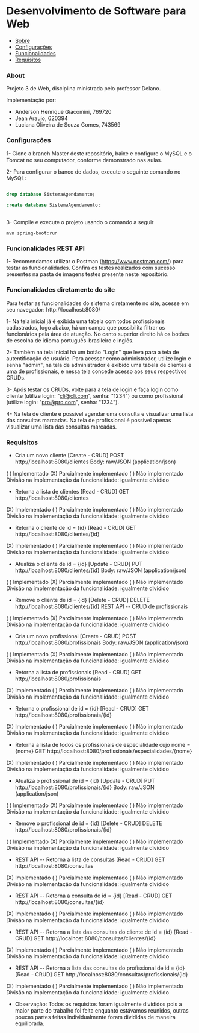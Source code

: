 # Desenvolvimento de Software para Web
 * [Sobre](#About)
 * [Configurações](#Configurações)
 * [Funcionalidades](#Funcionalidades)
 * [Requisitos](#Requisitos)
 
### About
 
Projeto 3 de Web, disciplina ministrada pelo professor Delano.

Implementação por:
  - Anderson Henrique Giacomini, 769720
  - Jean Araujo, 620394
  - Luciana Oliveira de Souza Gomes, 743569
  
### Configurações 

1- Clone a branch Master deste repositório, baixe e configure o MySQL e o Tomcat no seu computador, conforme demonstrado nas aulas. 

2- Para configurar o banco de dados, execute o seguinte comando no MySQL:

```sql 

drop database SistemaAgendamento;

create database SistemaAgendamento;
 
 ```
 
 3- Compile e execute o projeto usando o comando a seguir
 
 ```
 mvn spring-boot:run
 ```
 
 ### Funcionalidades REST API
 
 1- Recomendamos utilizar o Postman (https://www.postman.com/) para testar as funcionalidades.
 Confira os testes realizados com sucesso presentes na pasta de imagens testes presente neste repositório.
 
 ### Funcionalidades diretamente do site
 
 Para testar as funcionalidades do sistema diretamente no site, acesse em seu navegador: http://localhost:8080/
 
 1- Na tela inicial já é exibida uma tabela com todos profissionais cadastrados, logo abaixo, há um campo que possibilita filtrar os funcionários pela área de atuação. No canto superior direito há os botões de escolha de idioma português-brasileiro e inglês.
 
 2- Também na tela inicial há um botão "Login" que leva para a tela de autentificação de usuário. Para acessar como administrador, utilize login e senha "admin", na tela de administrador é exibido uma tabela de clientes e uma de profissionais, e nessa tela concede acesso aos seus respectivos CRUDs.

 3- Após testar os CRUDs, volte para a tela de login e faça login como cliente (utilize login: "cli@cli.com", senha: "1234") ou como profissional (utilize login: "pro@pro.com", senha: "1234").
 
 4- Na tela de cliente é possivel agendar uma consulta e visualizar uma lista das consultas marcadas. Na tela de profissional é possivel apenas visualizar uma lista das consultas marcadas.
 
 ### Requisitos

- Cria um novo cliente [Create - CRUD]
POST http://localhost:8080/clientes
Body: raw/JSON (application/json)

( ) Implementado (X) Parcialmente implementado ( ) Não implementado
Divisão na implementação da funcionalidade: igualmente dividido

- Retorna a lista de clientes [Read - CRUD]
GET http://localhost:8080/clientes

(X) Implementado ( ) Parcialmente implementado ( ) Não implementado
Divisão na implementação da funcionalidade: igualmente dividido

- Retorna o cliente de id = {id} [Read - CRUD]
GET http://localhost:8080/clientes/{id}

(X) Implementado ( ) Parcialmente implementado ( ) Não implementado
Divisão na implementação da funcionalidade: igualmente dividido

- Atualiza o cliente de id = {id} [Update - CRUD]
PUT http://localhost:8080/clientes/{id}
Body: raw/JSON (application/json)

( ) Implementado (X) Parcialmente implementado ( ) Não implementado
Divisão na implementação da funcionalidade: igualmente dividido

- Remove o cliente de id = {id} [Delete - CRUD]
DELETE http://localhost:8080/clientes/{id}
REST API -- CRUD de profissionais

( ) Implementado (X) Parcialmente implementado ( ) Não implementado
Divisão na implementação da funcionalidade: igualmente dividido

- Cria um novo profissional [Create - CRUD]
POST http://localhost:8080/profissionais
Body: raw/JSON (application/json)

( ) Implementado (X) Parcialmente implementado ( ) Não implementado
Divisão na implementação da funcionalidade: igualmente dividido

- Retorna a lista de profissionais [Read - CRUD]
GET http://localhost:8080/profissionais

(X) Implementado ( ) Parcialmente implementado ( ) Não implementado
Divisão na implementação da funcionalidade: igualmente dividido

- Retorna o profissional de id = {id} [Read - CRUD]
GET http://localhost:8080/profissionais/{id}

(X) Implementado ( ) Parcialmente implementado ( ) Não implementado
Divisão na implementação da funcionalidade: igualmente dividido

- Retorna a lista de todos os profissionais de especialidade cujo nome = {nome}
GET http://localhost:8080/profissionais/especialidades/{nome}

(X) Implementado ( ) Parcialmente implementado ( ) Não implementado
Divisão na implementação da funcionalidade: igualmente dividido

- Atualiza o profissional de id = {id} [Update - CRUD]
PUT http://localhost:8080/profissionais/{id}
Body: raw/JSON (application/json)

( ) Implementado (X) Parcialmente implementado ( ) Não implementado
Divisão na implementação da funcionalidade: igualmente dividido

- Remove o profissional de id = {id} [Delete - CRUD]
DELETE http://localhost:8080/profissionais/{id}

( ) Implementado (X) Parcialmente implementado ( ) Não implementado
Divisão na implementação da funcionalidade: igualmente dividido

- REST API -- Retorna a lista de consultas [Read - CRUD]
GET http://localhost:8080/consultas

(X) Implementado ( ) Parcialmente implementado ( ) Não implementado
Divisão na implementação da funcionalidade: igualmente dividido

- REST API -- Retorna a consulta de id = {id} [Read - CRUD]
GET http://localhost:8080/consultas/{id}

(X) Implementado ( ) Parcialmente implementado ( ) Não implementado
Divisão na implementação da funcionalidade: igualmente dividido

- REST API -- Retorna a lista das consultas do cliente de id = {id} [Read - CRUD]
GET http://localhost:8080/consultas/clientes/{id}

(X) Implementado ( ) Parcialmente implementado ( ) Não implementado
Divisão na implementação da funcionalidade: igualmente dividido

- REST API -- Retorna a lista das consultas do profissional de id = {id} [Read - CRUD]
GET http://localhost:8080/consultas/profissionais/{id}

(X) Implementado ( ) Parcialmente implementado ( ) Não implementado
Divisão na implementação da funcionalidade: igualmente dividido
 

- Observação: Todos os requisitos foram igualmente divididos pois a maior parte do trabalho foi feita enquanto estávamos reunidos, outras poucas partes feitas individualmente foram divididas de maneira equilibrada.
